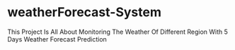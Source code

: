 # weatherForecast-System
This Project Is All About Monitoring The Weather Of Different Region With 5 Days Weather Forecast Prediction 
